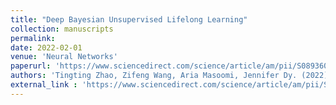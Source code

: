 ```yaml
---
title: "Deep Bayesian Unsupervised Lifelong Learning"
collection: manuscripts
permalink: 
date: 2022-02-01
venue: 'Neural Networks'
paperurl: 'https://www.sciencedirect.com/science/article/am/pii/S089360802200034X'
authors: 'Tingting Zhao, Zifeng Wang, Aria Masoomi, Jennifer Dy. (2022). Deep Bayesian Unsupervised Lifelong Learning. <i>Neural Networks</i>.'
external_link : 'https://www.sciencedirect.com/science/article/am/pii/S089360802200034X'
---
```


